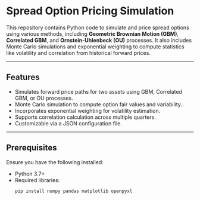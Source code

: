 # Spread Option Pricing Simulation

This repository contains Python code to simulate and price spread options using various methods, including **Geometric Brownian Motion (GBM)**, **Correlated GBM**, and **Ornstein-Uhlenbeck (OU)** processes. It also includes Monte Carlo simulations and exponential weighting to compute statistics like volatility and correlation from historical forward prices.

---

## Features

- Simulates forward price paths for two assets using GBM, Correlated GBM, or OU processes.
- Monte Carlo simulation to compute option fair values and variability.
- Incorporates exponential weighting for volatility estimation.
- Supports correlation calculation across multiple quarters.
- Customizable via a JSON configuration file.

---

## Prerequisites

Ensure you have the following installed:
- Python 3.7+
- Required libraries:
  ```bash
  pip install numpy pandas matplotlib openpyxl

